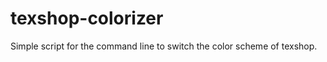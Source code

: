 texshop-colorizer
=================

Simple script for the command line to switch the color scheme of texshop. 